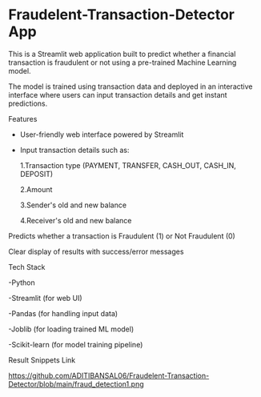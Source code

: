 # Fraudelent-Transaction-Detector App

This is a Streamlit web application built to predict whether a financial transaction is fraudulent or not using a pre-trained Machine Learning model.

The model is trained using transaction data and deployed in an interactive interface where users can input transaction details and get instant predictions.

Features

* User-friendly web interface powered by Streamlit

* Input transaction details such as:

    1.Transaction type (PAYMENT, TRANSFER, CASH_OUT, CASH_IN, DEPOSIT)

    2.Amount

    3.Sender's old and new balance

    4.Receiver's old and new balance

Predicts whether a transaction is Fraudulent (1) or Not Fraudulent (0)

Clear display of results with success/error messages

Tech Stack

-Python 

-Streamlit (for web UI)

-Pandas (for handling input data)

-Joblib (for loading trained ML model)

-Scikit-learn (for model training pipeline)

Result Snippets Link

https://github.com/ADITIBANSAL06/Fraudelent-Transaction-Detector/blob/main/fraud_detection1.png
  

